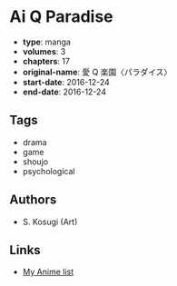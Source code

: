 # Ai Q Paradise

-   **type**: manga
-   **volumes**: 3
-   **chapters**: 17
-   **original-name**: 愛 Q 楽園〈パラダイス〉
-   **start-date**: 2016-12-24
-   **end-date**: 2016-12-24

## Tags

-   drama
-   game
-   shoujo
-   psychological

## Authors

-   S. Kosugi (Art)

## Links

-   [My Anime list](https://myanimelist.net/manga/115034/Ai_Q_Paradise)

